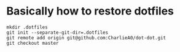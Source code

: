 # Basically how to restore dotfiles

    mkdir .dotfiles
    git init --separate-git-dir=.dotfiles
    git remote add origin git@github.com:CharlieA0/dot-dot.git
    git checkout master
